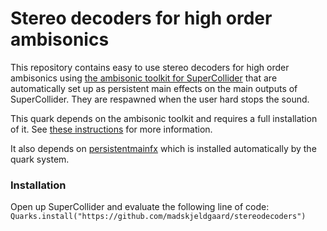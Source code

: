 # Stereo decoders for high order ambisonics

This repository contains easy to use stereo decoders for high order ambisonics using [the ambisonic toolkit for SuperCollider](https://www.ambisonictoolkit.net/) that are automatically set up as persistent main effects on the main outputs of SuperCollider. They are respawned when the user hard stops the sound.

This quark depends on the ambisonic toolkit and requires a full installation of it. See [these instructions](https://github.com/ambisonictoolkit/atk-sc3#installing) for more information. 

It also depends on [persistentmainfx]("https://github.com/madskjeldgaard/persistentmainfx") which is installed automatically by the quark system.

### Installation

Open up SuperCollider and evaluate the following line of code:
`Quarks.install("https://github.com/madskjeldgaard/stereodecoders")`
